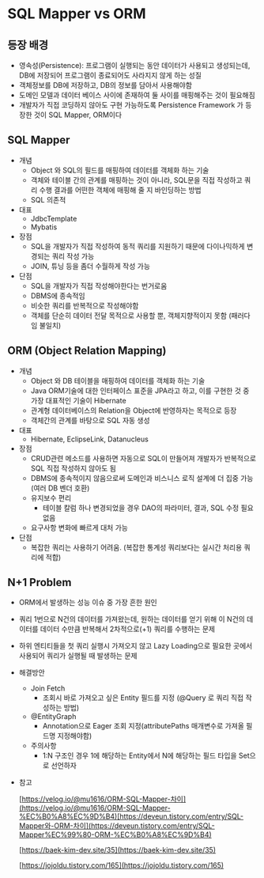 # SQL Mapper vs ORM

## 등장 배경

- 영속성(Persistence): 프로그램이 실행되는 동안 데이터가 사용되고 생성되는데, DB에 저장되어 프로그램이 종료되어도 사라지지 않게 하는 성질
- 객체정보를 DB에 저장하고, DB의 정보를 담아서 사용해야함
- 도메인 모델과 데이터 베이스 사이에 존재하여 둘 사이를 매핑해주는 것이 필요해짐
- 개발자가 직접 코딩하지 않아도 구현 가능하도록 Persistence Framework 가 등장한 것이 SQL Mapper, ORM이다

## SQL Mapper

- 개념
    - Object 와 SQL의 필드를 매핑하여 데이터를 객체화 하는 기술
    - 객체와 테이블 간의 관계를 매핑하는 것이 아니라, SQL문을 직접 작성하고 쿼리 수행 결과를 어떤한 객체에 매핑해 줄 지 바인딩하는 방법
    - SQL 의존적
- 대표
    - JdbcTemplate
    - Mybatis
- 장점
    - SQL을 개발자가 직접 작성하여 동적 쿼리를 지원하기 때문에 다이나믹하게 변경되는 쿼리 작성 가능
    - JOIN, 튜닝 등을 좀더 수월하게 작성 가능
- 단점
    - SQL을 개발자가 직접 작성해야한다는 번거로움
    - DBMS에 종속적임
    - 비슷한 쿼리를 반복적으로 작성해야함
    - 객체를 단순히 데이터 전달 목적으로 사용할 뿐, 객체지향적이지 못함 (패러다임 불일치)

## ORM (Object Relation Mapping)

- 개념
    - Object 와 DB 테이블을 매핑하여 데이터를 객체화 하는 기술
    - Java ORM기술에 대한 인터페이스 표준을 JPA라고 하고, 이를 구현한 것 중 가장 대표적인 기술이 Hibernate
    - 관계형 데이터베이스의 Relation을 Object에 반영하자는 목적으로 등장
    - 객체간의 관계를 바탕으로 SQL 자동 생성
- 대표
    - Hibernate, EclipseLink, Datanucleus
- 장점
    - CRUD관련 메소드를 사용하면 자동으로 SQL이 만들어져 개발자가 반복적으로 SQL 직접 작성하지 않아도 됨
    - DBMS에 종속적이지 않음으로써 도메인과 비스니스 로직 설계에 더 집중 가능 (여러 DB 벤더 호환)
    - 유지보수 편리
        - 테이블 칼럼 하나 변경되었을 경우 DAO의 파라미터, 결과, SQL 수정 필요 없음
    - 요구사항 변화에 빠르게 대처 가능
- 단점
    - 복잡한 쿼리는 사용하기 어려움. (복잡한 통계성 쿼리보다는 실시간 처리용 쿼리에 적합)


## N+1 Problem

- ORM에서 발생하는 성능 이슈 중 가장 흔한 원인
- 쿼리 1번으로 N건의 데이터를 가져왔는데, 원하는 데이터를 얻기 위해 이 N건의 데이터를 데이터 수만큼 반복해서 2차적으로(+1) 쿼리를 수행하는 문제
- 하위 엔티티들을 첫 쿼리 실행시 가져오지 않고 Lazy Loading으로 필요한 곳에서 사용되어 쿼리가 실행될 때 발생하는 문제
- 해결방안
    - Join Fetch
        - 조회시 바로 가져오고 싶은 Entity 필드를 지정 (@Query 로 쿼리 직접 작성하는 방법)
    - @EntityGraph
        - Annotation으로 Eager 조회 지정(attributePaths 매개변수로 가져올 필드명 지정해야함)
    - 주의사항
        - 1:N 구조인 경우 1에 해당하는 Entity에서 N에 해당하는 필드 타입을 Set으로 선언하자

- 참고

  [https://velog.io/@mu1616/ORM-SQL-Mapper-차이](https://velog.io/@mu1616/ORM-SQL-Mapper-%EC%B0%A8%EC%9D%B4)[https://deveun.tistory.com/entry/SQL-Mapper와-ORM-차이](https://deveun.tistory.com/entry/SQL-Mapper%EC%99%80-ORM-%EC%B0%A8%EC%9D%B4)

  [https://baek-kim-dev.site/35](https://baek-kim-dev.site/35)

  [https://jojoldu.tistory.com/165](https://jojoldu.tistory.com/165)